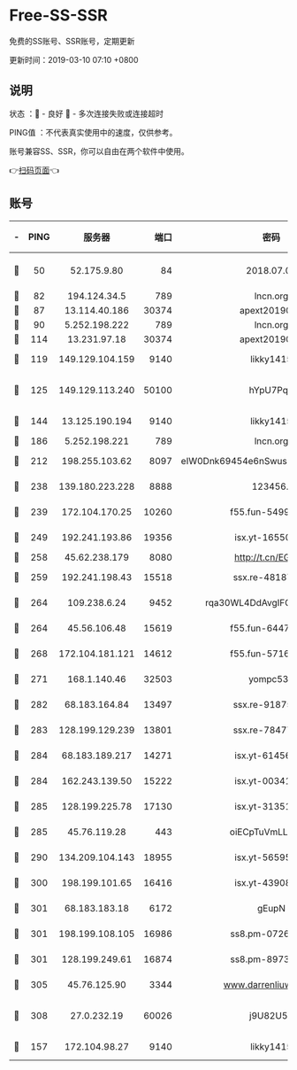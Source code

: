 # Free-SS-SSR

免费的SS账号、SSR账号，定期更新

更新时间：2019-03-10 07:10 +0800

## 说明

状态     ：🙂 - 良好 🙁 - 多次连接失败或连接超时

PING值   ：不代表真实使用中的速度，仅供参考。

账号兼容SS、SSR，你可以自由在两个软件中使用。

👉[扫码页面](https://liesauer.github.io/Free-SS-SSR/)👈

## 账号

|-|PING|服务器|端口|密码|加密方式|区域|
|:----:|:----:|:-----:|-----:|:----:|:----:|:----:|
|🙂|50|52.175.9.80|84|2018.07.07|chacha20-ietf-poly1305|HK|
|🙂|82|194.124.34.5|789|lncn.org|rc4|JP|
|🙂|87|13.114.40.186|30374|apext2019006|chacha20|JP|
|🙂|90|5.252.198.222|789|lncn.org|rc4|JP|
|🙂|114|13.231.97.18|30374|apext2019006|chacha20|JP|
|🙂|119|149.129.104.159|9140|likky1415|aes-256-cfb|HK|
|🙂|125|149.129.113.240|50100|hYpU7PqP|chacha20-ietf-poly1305|CN|
|🙂|144|13.125.190.194|9140|likky1415|aes-256-cfb|KR|
|🙂|186|5.252.198.221|789|lncn.org|rc4|JP|
|🙂|212|198.255.103.62|8097|eIW0Dnk69454e6nSwuspv9DmS201tQ0D|aes-256-cfb|US|
|🙂|238|139.180.223.228|8888|123456..|aes-256-cfb|JP|
|🙂|239|172.104.170.25|10260|f55.fun-54999944|aes-256-cfb|SG|
|🙂|249|192.241.193.86|19356|isx.yt-16550263|aes-256-cfb|US|
|🙂|258|45.62.238.179|8080|http://t.cn/EGJIyrl|rc4-md5|CA|
|🙂|259|192.241.198.43|15518|ssx.re-48187245|aes-256-cfb|US|
|🙂|264|109.238.6.24|9452|rqa30WL4DdAvgIFG6Fs3znzTa|aes-256-cfb|FR|
|🙂|264|45.56.106.48|15619|f55.fun-64473829|aes-256-cfb|US|
|🙂|268|172.104.181.121|14612|f55.fun-57160811|aes-256-cfb|SG|
|🙂|271|168.1.140.46|32503|yompc535|aes-256-cfb|AU|
|🙂|282|68.183.164.84|13497|ssx.re-91875474|aes-256-cfb|US|
|🙂|283|128.199.129.239|13801|ssx.re-78477720|aes-256-cfb|SG|
|🙂|284|68.183.189.217|14271|isx.yt-61456295|aes-256-cfb|SG|
|🙂|284|162.243.139.50|15222|isx.yt-00341910|aes-256-cfb|US|
|🙂|285|128.199.225.78|17130|isx.yt-31351777|aes-256-cfb|SG|
|🙂|285|45.76.119.28|443|oiECpTuVmLLxk4Ts|aes-256-cfb|AU|
|🙂|290|134.209.104.143|18955|isx.yt-56595383|aes-256-cfb|SG|
|🙂|300|198.199.101.65|16416|isx.yt-43908070|aes-256-cfb|US|
|🙂|301|68.183.183.18|6172|gEupN|aes-256-cfb|SG|
|🙂|301|198.199.108.105|16986|ss8.pm-07262504|aes-256-cfb|US|
|🙂|301|128.199.249.61|16874|ss8.pm-89735842|aes-256-cfb|SG|
|🙂|305|45.76.125.90|3344|www.darrenliuwei.com|aes-256-cfb|AU|
|🙂|308|27.0.232.19|60026|j9U82U53|xchacha20-ietf-poly1305|HK|
|🙂|157|172.104.98.27|9140|likky1415|aes-256-cfb|JP|

